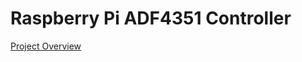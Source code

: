 # Raspberry Pi ADF4351 Controller
[Project Overview](https://github.com/cu-ecen-aeld/final-project-csarthur/wiki/Project-Overview)
